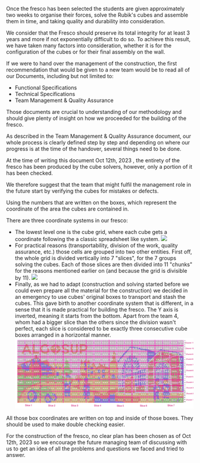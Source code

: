 Once the fresco has been selected the students are given approximately two weeks to organise their forces, solve the Rubik's cubes and assemble them in time, and taking quality and durability into consideration.

We consider that the Fresco should preserve its total integrity for at least 3 years and more if not exponentially difficult to do so.
To achieve this result, we have taken many factors into consideration, whether it is for the configuration of the cubes or for their final assembly on the wall.

If we were to hand over the management of the construction, the first recommendation that would be given to a new team would be to read all of our Documents, including but not limited to:

<ul>
 <li>Functional Specifications</li>
 <li>Technical Specifications</li>
 <li>Team Management & Quality Assurance</li>
</ul>

Those documents are crucial to understanding of our methodology and should give plenty of insight on how we proceeded for the building of the fresco.

As described in the Team Management & Quality Assurance document, our whole process is clearly defined step by step and depending on where our progress is at the time of the handover, several things need to be done.

At the time of writing this document Oct 12th, 2023 , the entirety of the fresco has been produced by the cube solvers, however, only a portion of it has been checked.

We therefore suggest that the team that might fulfil the management role in the future start by verifying the cubes for mistakes or defects.

Using the numbers that are written on the boxes, which represent the coordinate of the area the cubes are contained in.

There are three coordinate systems in our fresco:
<ul>
	<li>
		The lowest level one is the cube grid, where each cube gets a coordinate following the a classic spreadsheet like system.
		<img src="../images/finalGrid.jpg">
	</li>
	<li>
		For practical reasons (transportability, division of the work, quality assurance, etc.) those cells are grouped into two other entities. First off, the whole grid is divided vertically into 7 "slices", for the 7 groups solving the cubes. Each of those slices are then divided into 11 "chunks" for the reasons mentioned earlier on (and because the grid is divisible by 11).
     		<img src="../images/chunkSlice.jpg">
	</li>
	<li>
		Finally, as we had to adapt (construction and solving started before we could even prepare all the material for the construction) we decided in an emergency to use cubes' original boxes to transport and stash the cubes. This gave birth to another coordinate system that is different, in a sense that it is made practical for building the fresco. The Y axis is inverted, meaning it starts from the bottom. Apart from the team 4, whom had a bigger slice than the others since the division wasn't perfect, each slice is considered to be exactly three consecutive cube boxes arranged in a horizontal manner.
    		<img src="../images/boxGrid.png">
	</li>
</ul>
	
All those box coordinates are written on top and inside of those boxes. They should be used to make double checking easier.

For the construction of the fresco, no clear plan has been chosen as of Oct 12th, 2023 so we encourage the future managing team of discussing with us to get an idea of all the problems and questions we faced and tried to answer.

